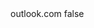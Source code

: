 <?xml version="1.0" encoding="UTF-8"?>
<CustomMetadata xmlns="http://soap.sforce.com/2006/04/metadata">
    <label>outlook.com</label>
    <protected>false</protected>
</CustomMetadata>

